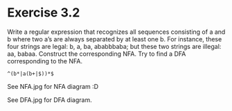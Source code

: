 # Exercise 3.2 
Write a regular expression that recognizes all sequences consisting of a and b where two a’s are always separated by at least one b. For instance, these four strings are legal: b, a, ba, ababbbaba; but these two strings are illegal: aa, babaa.
Construct the corresponding NFA. Try to find a DFA corresponding to the NFA.

    ^(b*|a(b+|$))*$

See NFA.jpg for NFA diagram :D

See DFA.jpg for DFA diagram.